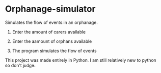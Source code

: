 # Orphanage-simulator
Simulates the flow of events in an orphanage.

1. Enter the amount of carers available

2. Enter the aamount of orphans available

3. The program simulates the flow of events


This project was made entirely in Python.  I am still relatively new to python so don't judge.
